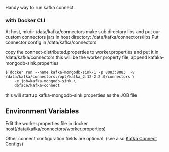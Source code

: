 Handy way to run kafka connect.

### with Docker CLI

At host, mkdir /data/kafka/connectors
make sub directory libs and put our custom connectors jars in host directory: /data/kafka/connectors/libs
Put connector config in /data/kafka/connectors

copy the connect-distributed.properties to worker.properties and put it in /data/kafka/connectors
this will be the worker property file,
append kafaka-mongodb-sink.properties


```shell
$ docker run --name kafka-mongodb-sink-1 -p 8083:8083  -v /data/kafka/connectors:/opt/kafka_2.12-2.2.0/connectors \
    -e job=kafka-mongodb-sink \
    dbface/kafka-connect
```
this will startup kafka-mongodb-sink.properties as the JOB file

## Environment Variables

Edit the worker.properties file in docker host(/data/kafka/connectors/worker.properties)

Other connect configuration fields are optional. (see also [Kafka Connect Configs](http://kafka.apache.org/documentation.html#connectconfigs))

